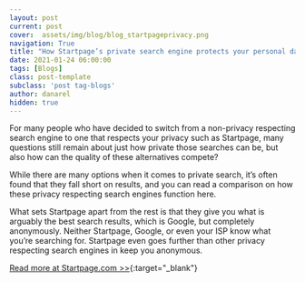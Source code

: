 ```yaml
---
layout: post
current: post
cover:  assets/img/blog/blog_startpageprivacy.png
navigation: True
title: "How Startpage’s private search engine protects your personal data"
date: 2021-01-24 06:00:00
tags: [Blogs]
class: post-template
subclass: 'post tag-blogs'
author: danarel
hidden: true
---
```


For many people who have decided to switch from a non-privacy respecting search engine to one that respects your privacy such as Startpage, many questions still remain about just how private those searches can be, but also how can the quality of these alternatives compete?

While there are many options when it comes to private search, it’s often found that they fall short on results, and you can read a comparison on how these privacy respecting search engines function here.

What sets Startpage apart from the rest is that they give you what is arguably the best search results, which is Google, but completely anonymously. Neither Startpage, Google, or even your ISP know what you’re searching for.  Startpage even goes further than other privacy respecting search engines in keep you anonymous.

[Read more at Startpage.com >>](https://www.startpage.com/privacy-please/privacy-advocate-articles/how-startpages-private-search-engine-protects-your-personal-data/?segment=danarel){:target="_blank"}